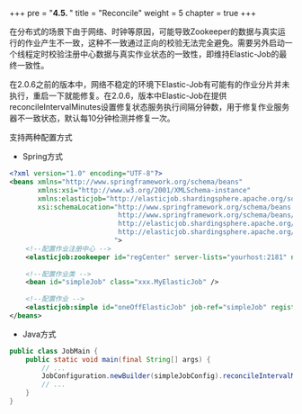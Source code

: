 +++
pre = "<b>4.5. </b>"
title = "Reconcile"
weight = 5
chapter = true
+++

在分布式的场景下由于网络、时钟等原因，可能导致Zookeeper的数据与真实运行的作业产生不一致，这种不一致通过正向的校验无法完全避免。需要另外启动一个线程定时校验注册中心数据与真实作业状态的一致性，即维持Elastic-Job的最终一致性。

在2.0.6之前的版本中，网络不稳定的环境下Elastic-Job有可能有的作业分片并未执行，重启一下就能修复。在2.0.6，版本中Elastic-Job在提供reconcileIntervalMinutes设置修复状态服务执行间隔分钟数，用于修复作业服务器不一致状态，默认每10分钟检测并修复一次。

支持两种配置方式

* Spring方式

```xml
<?xml version="1.0" encoding="UTF-8"?>
<beans xmlns="http://www.springframework.org/schema/beans"
       xmlns:xsi="http://www.w3.org/2001/XMLSchema-instance"
       xmlns:elasticjob="http://elasticjob.shardingsphere.apache.org/schema/elasticjob"
       xsi:schemaLocation="http://www.springframework.org/schema/beans
                           http://www.springframework.org/schema/beans/spring-beans.xsd
                           http://elasticjob.shardingsphere.apache.org/schema/elasticjob
                           http://elasticjob.shardingsphere.apache.org/schema/elasticjob/elasticjob.xsd
                          ">
    <!--配置作业注册中心 -->
    <elasticjob:zookeeper id="regCenter" server-lists="yourhost:2181" namespace="elastic-job" base-sleep-time-milliseconds="1000" max-sleep-time-milliseconds="3000" max-retries="3" />
    
    <!--配置作业类 -->
    <bean id="simpleJob" class="xxx.MyElasticJob" />
    
    <!--配置作业 -->
    <elasticjob:simple id="oneOffElasticJob" job-ref="simpleJob" registry-center-ref="regCenter" reconcile-interval-minutes="10" cron="0/10 * * * * ?" sharding-total-count="3" sharding-item-parameters="0=A,1=B,2=C" />
</beans>
```

* Java方式

```java
public class JobMain {
    public static void main(final String[] args) {
        // ...
        JobConfiguration.newBuilder(simpleJobConfig).reconcileIntervalMinutes(10).build();
        // ...
    }
}
```